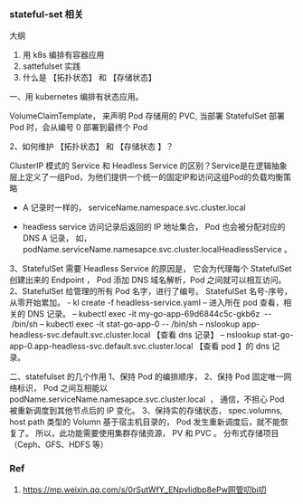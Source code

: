 ### stateful-set 相关
大纲
1. 用 k8s 编排有容器应用
2. sattefulset 实践 
3. 什么是 【拓扑状态】 和 【存储状态】

一、用 kubernetes 编排有状态应用。
 
VolumeClaimTemplate， 来声明 Pod 存储用的 PVC, 当部署 StatefulSet 部署 Pod 时，会从编号 0 部署到最终个 Pod 

2、如何维护 【拓扑状态】 和 【存储状态 】？

ClusterIP 模式的 Service 和 Headless Service 的区别？Service是在逻辑抽象层上定义了一组Pod，为他们提供一个统一的固定IP和访问这组Pod的负载均衡策略

- A 记录时一样的， serviceName.namespace.svc.cluster.local

- headless service 访问记录后返回的 IP 地址集合， Pod 也会被分配对应的 DNS A 记录， 如， podName.serviceName.namesapce.svc.cluster.localHeadlessService 。 

3、StatefulSet 需要 Headless Service 的原因是， 它会为代理每个 StatefulSet 创建出来的 Endpoint ， Pod 添加 DNS 域名解析，Pod 之间就可以相互访问。 2、StatefulSet 给管理的所有 Pod 名字，进行了编号。 StatefulSet 名号-序号， 从零开始累加。  -  kl create -f headless-service.yaml 
–	进入所在 pod 查看，相关的 DNS 记录。 
–	kubectl exec -it my-go-app-69d6844c5c-gkb6z  -- /bin/sh
–	kubectl exec -it stat-go-app-0  -- /bin/sh 
–	nslookup app-headless-svc.default.svc.cluster.local  【查看 dns 记录】
–	nslookup stat-go-app-0.app-headless-svc.default.svc.cluster.local 【查看 pod 】的 dns 记录。 

二、statefulset 的几个作用
1、保持 Pod 的编排顺序， 
2、保持 Pod 固定唯一网络标识， Pod 之间互相能以 podName.serviceName.namesapce.svc.cluster.local  ， 通信，不担心 Pod 被重新调度到其他节点后的 IP 变化。 
3、保持实的存储状态， spec.volumns, host path 类型的 Volumn 基于宿主机目录的， Pod 发生重新调度后，就不能恢复了。 所以，此功能需要使用集群存储资源， PV 和 PVC 。 分布式存储项目 （Ceph、GFS、HDFS 等） 


### Ref

1. https://mp.weixin.qq.com/s/0rSutWfY_ENpvIidbp8ePw网管叨bi叨

